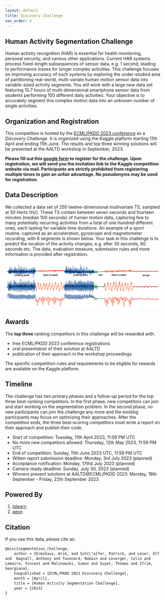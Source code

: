 ```yaml
---
layout: default
title: Discovery Challenge
nav_order: 4
---
```


## Human Activity Segmentation Challenge

Human activity recognition (HAR) is essential for health monitoring, personal security, and various other applications. Current HAR systems process fixed-length subsequences of sensor data, e.g. 1 second, leading to performance losses for longer complex activities. This challenge focuses on improving accuracy of such systems by exploring the under-studied area of partitioning real-world, multi-variate human motion sensor data into variable-sized activity segments. You will work with a large new data set featuring 10.7 hours of multi-dimensional smartphone sensor data from students performing 100 different daily activities. Your objective is to accurately segment this complex motion data into an unknown number of single activities.

## Organization and Registration

This competition is hosted by the <a href="https://2023.ecmlpkdd.org/submissions/discovery-challenge/challenges/" target="_blank">ECML/PKDD 2023 conference</a> as a *Discovery Challenge*. It is organized using the Kaggle platform starting 11th April and ending 11th June. The results and top three winning solutions will be presented at the AALTD workshop in September, 2023. 

**Please fill out this <a href="https://docs.google.com/forms/d/1BoAJWlhCVU0LUeDLzb7GOBM4MTk2AKkfpY--hk987-0" target="_blank">google form</a> to register for the challenge. Upon registration, we will send you the invitation link to the Kaggle competition website via mail. Participants are strictly prohibited from registering multiple times to gain an unfair advantage. No pseudonyms may be used for registration.**

## Data Description

We collected a data set of 250 twelve-dimensional multivariate TS, sampled at 50 Hertz (Hz). These TS contain between seven seconds and fourteen minutes (median 100 seconds) of human motion data, capturing few to many potentially recurring activities from a total of one hundred different ones, each lasting for variable time durations. An example of a sport routine, captured as an acceleration, gyroscope and magnetometer recording, with 6 segments is shown below. Your task in this challenge is to predict the location of the activity changes, e.g. after 30 seconds, 60 seconds etc. The data, evaluation measure, submission rules and more information is provided after registration. 

![image](figures/challenge_example.png)

## Awards

The **top three** ranking competitors in this challenge will be rewarded with:

* free ECML/PKDD 2023 conference registrations
* oral presentation of their solution at AALTD
* publication of their approach in the workshop proceedings

The specific competition rules and requirements to be eligible for rewards are available on the Kaggle platform.

## Timeline
The challenge has two primary phases and a follow-up period for the top three best-ranking competitors. In the first phase, new competitors can join and start working on the segmentation problem. In the second phase, no new participants can join the challenge any more and the existing participants may focus on optimizing their approaches. After the competition ends, the three best-scoring competitors must write a report on their approach and publish their code.

* Start of competition: Tuesday, 11th April 2023, 11:59 PM UTC
* No more new competitors allowed: Thursday, 12th May 2023, 11:59 PM UTC
* End of competition: Sunday, 11th June 2023 UTC, 11:59 PM UTC
* Witten report submission deadline: Monday, 3rd July 2023 (planned)
* Acceptance notification: Monday, 17thd July 2023 (planned)
* Camera-ready deadline: Sunday, July 30, 2023 (planned)
* Winners present solutions at AALTD@ECML/PKDD 2023: Monday, 18th September - Friday, 22th September 2023

## Powered By

1. [tslearn](https://tslearn.readthedocs.io/)
2. [aeon](https://www.aeon-toolkit.org/)

## Citation

If you use this data, please cite as:
```
@misc{segmentation_challenge,
	author = {Ermshaus, Arik, and Sch{\"a}fer, Patrick, and Leser, Ulf and  Bagnall, Anthony and Tavenard, Romain and Leverger, Colin and Lemaire, Vincent and Malinowski, Simon and Guyet, Thomas and Ifrim, Georgiana},
	howpublished = {ECML/PKDD 2023 Discovery Challenge},
	month = {April},
	title = {Human Activity Segmentation Challenge},
	year = {2023}
}
```
